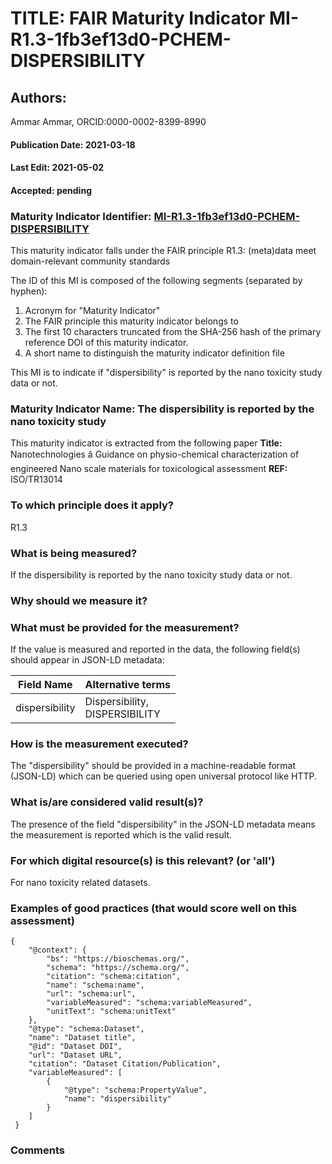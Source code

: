 # TITLE: FAIR Maturity Indicator MI-R1.3-1fb3ef13d0-PCHEM-DISPERSIBILITY

## Authors: 
Ammar Ammar, ORCID:0000-0002-8399-8990

#### Publication Date: 2021-03-18
#### Last Edit: 2021-05-02
#### Accepted: pending

### Maturity Indicator Identifier: [MI-R1.3-1fb3ef13d0-PCHEM-DISPERSIBILITY](https://w3id.org/fair/maturity_indicator/terms/Gen2/MI-R1.3-1fb3ef13d0-PCHEM-DISPERSIBILITY)

This maturity indicator falls under the FAIR principle R1.3:
(meta)data meet domain-relevant community standards

The ID of this MI is composed of the following segments (separated by hyphen):
1. Acronym for "Maturity Indicator"
1. The FAIR principle this maturity indicator belongs to
1. The first 10 characters truncated from the SHA-256 hash of the primary reference DOI of this maturity indicator.
1. A short name to distinguish the maturity indicator definition file

This MI is to indicate if "dispersibility" is reported by the nano toxicity study data or not.

### Maturity Indicator Name:  The dispersibility is reported by the nano toxicity study

This maturity indicator is extracted from the following paper 
**Title:** Nanotechnologies â Guidance on physio-chemical characterization of engineered Nano scale materials for toxicological assessment
**REF:** ISO/TR13014

### To which principle does it apply?  
R1.3

### What is being measured?
If the dispersibility is reported by the nano toxicity study data or not.

### Why should we measure it?


### What must be provided for the measurement?
If the value is measured and reported in the data, the following field(s) should appear in JSON-LD metadata: 

| Field Name      | Alternative terms                   |
| --------------- | ----------------------------------- |
| dispersibility  | Dispersibility,<br>DISPERSIBILITY   |

### How is the measurement executed?
The "dispersibility" should be provided in a machine-readable format (JSON-LD) which can be queried using open universal protocol like HTTP.

### What is/are considered valid result(s)?
The presence of the field "dispersibility" in the JSON-LD metadata means the measurement is reported which is the valid result.

### For which digital resource(s) is this relevant? (or 'all')
For nano toxicity related datasets.  

### Examples of good practices (that would score well on this assessment)
```{json}
{
 	"@context": {
 		"bs": "https://bioschemas.org/",
 		"schema": "https://schema.org/",
 		"citation": "schema:citation",
 		"name": "schema:name",
 		"url": "schema:url",
 		"variableMeasured": "schema:variableMeasured",
 		"unitText": "schema:unitText"
 	},
 	"@type": "schema:Dataset",
 	"name": "Dataset title",
 	"@id": "Dataset DOI",
 	"url": "Dataset URL",
 	"citation": "Dataset Citation/Publication",
 	"variableMeasured": [
 		{
 			"@type": "schema:PropertyValue",
 			"name": "dispersibility"
 		}
 	]
 }
```

### Comments

